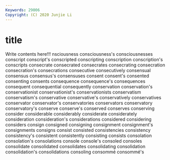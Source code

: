 ```yaml
---
Keywords: 29006
Copyright: (C) 2020 Junjie Li
---
```


# title

Write contents here!!!
nsciousness 
consciousness's 
consciousnesses 
conscript 
conscript's 
conscripted 
conscripting 
conscription 
conscription's
conscripts 
consecrate 
consecrated 
consecrates 
consecrating 
consecration 
consecration's 
consecrations 
consecutive 
consecutively
consensual 
consensus 
consensus's 
consensuses 
consent 
consent's 
consented 
consenting 
consents 
consequence
consequence's 
consequences 
consequent 
consequential 
consequently 
conservation 
conservation's 
conservationist 
conservationist's 
conservationists
conservatism 
conservatism's 
conservative 
conservative's 
conservatively 
conservatives 
conservator 
conservator's 
conservatories 
conservators
conservatory 
conservatory's 
conserve 
conserve's 
conserved 
conserves 
conserving 
consider 
considerable 
considerably
considerate 
considerately 
consideration 
consideration's 
considerations 
considered 
considering 
considers 
consign 
consigned
consigning 
consignment 
consignment's 
consignments 
consigns 
consist 
consisted 
consistencies 
consistency 
consistency's
consistent 
consistently 
consisting 
consists 
consolation 
consolation's 
consolations 
console 
console's 
consoled
consoles 
consolidate 
consolidated 
consolidates 
consolidating 
consolidation 
consolidation's 
consolidations 
consoling 
consommé
consommé's 
